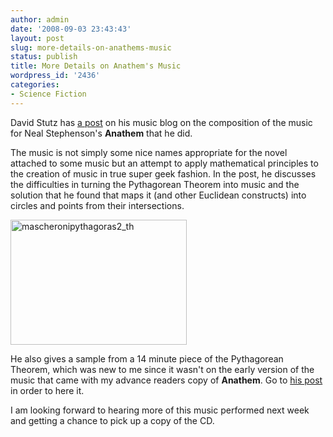 ```yaml
---
author: admin
date: '2008-09-03 23:43:43'
layout: post
slug: more-details-on-anathems-music
status: publish
title: More Details on Anathem's Music
wordpress_id: '2436'
categories:
- Science Fiction
---
```

David Stutz has <a href="http://synthesist.net/music/2008/08/mohr-mascheroni-math-in-the-music-of-anathem/">a post</a> on his music blog on the composition of the music for Neal Stephenson's <strong>Anathem</strong> that he did. 

The music is not simply some nice names appropriate for the novel attached to some music but an attempt to apply mathematical principles to the creation of music in true super geek fashion. In the post, he discusses the difficulties in turning the Pythagorean Theorem into music and the solution that he found that maps it (and other Euclidean constructs) into circles and points from their intersections. 

<a href="http://www.flickr.com/photos/albill/2827474626/" title="mascheronipythagoras2_th by albill, on Flickr"><img src="http://farm4.static.flickr.com/3215/2827474626_063fda6fcf_o.png" width="282" height="200" alt="mascheronipythagoras2_th" /></a>

He also gives a sample from a 14 minute piece of the Pythagorean Theorem, which was new to me since it wasn't on the early version of the music that came with my advance readers copy of <strong>Anathem</strong>. Go to <a href="http://synthesist.net/music/2008/08/mohr-mascheroni-math-in-the-music-of-anathem/">his post</a> in order to here it.

I am looking forward to hearing more of this music performed next week and getting a chance to pick up a copy of the CD.
